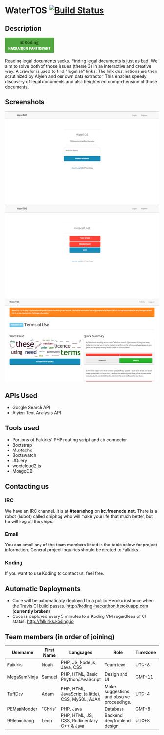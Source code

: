 WaterTOS [![Build Status](https://travis-ci.org/Falkirks/TeamShog.svg)](https://travis-ci.org/Falkirks/TeamShog/builds)
=========
## Description
[![Koding Hackathon](/assets/badge.png?raw=true "Koding Hackathon")](https://koding.com/Hackathon)

Reading legal documents sucks. Finding legal documents is just as bad. We aim to solve both of those issues (theme 3) in an interactive and creative way. A crawler is used to find "legalish" links. The link destinations are then scrutinized by Alyien and our own data extractor. This enables speedy discovery of legal documents and also heightened comprehension of those documents. 
## Screenshots
![1](/assets/screenshot1.png?raw=true "Koding Hackathon")
![2](/assets/screenshot2.png?raw=true "Koding Hackathon")
![3](/assets/screenshot3.png?raw=true "Koding Hackathon")

## APIs Used
* Google Search API
* Alyien Text Analysis API

## Tools used
* Portions of Falkirks' PHP routing script and db connector
* Bootstrap
* Mustache
* Bootswatch
* JQuery
* wordcloud2.js
* MongoDB

## Contacting us
### IRC
We have an IRC channel. It is at **#teamshog** on **irc.freenode.net**. There is a robot (hubot) called chiphog who will make your life that much better, but he will hog all the chips.
### Email
You can email any of the team members listed in the table below for project information. General project inquiries should be dircted to Falkirks.
### Koding
If you want to use Koding to contact us, feel free. 

## Automatic Deployments
* Code will be automatically deployed to a public Heroku instance when the Travis CI build passes. http://koding-hackathon.herokuapp.com (**currently broken**)
* Code is deployed every 5 minutes to a Koding VM regardless of CI status. http://falkirks.koding.io

## Team members (in order of joining)

| Username | First Name |  Languages | Role | Timezone | Email |
| -------- | ---------- | ---------- | ---- | -------- | ----- |
| Falkirks | Noah | PHP, JS, Node.js, Java, CSS | Team lead | UTC-8 | me@falkirks.com |
| MegaSamNinja | Samuel | PHP, HTML, Basic Phython/JavaScript | Design and UI | GMT+11 | Samuel_ipad2@hotmail.com |
| TuffDev | Adam  | PHP, HTML, JavaScript (a little), CSS, MySQL, AJAX | Make suggestions and observe proceedings. | UTC-4 | cooladam98@gmail.com |
| PEMapModder | "Chris" | PHP, Java | Database | GMT+8 | pemapmodder1970@gmail.com |
| 99leonchang | Leon | PHP, HTML, JS, CSS, Rudimentary C++ & Java | Backend dev/frontend design | UTC+8 | 99leonchang@gmail.com |
